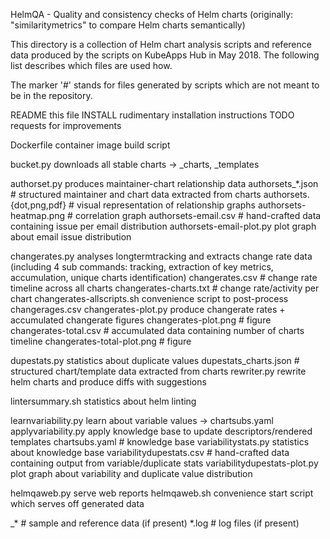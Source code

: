 HelmQA - Quality and consistency checks of Helm charts
(originally: "similaritymetrics" to compare Helm charts semantically)

This directory is a collection of Helm chart analysis scripts and reference
data produced by the scripts on KubeApps Hub in May 2018. The following list
describes which files are used how.

The marker '#' stands for files generated by scripts which are not meant to be in the repository.

README                                  this file
INSTALL                                 rudimentary installation instructions
TODO                                    requests for improvements

Dockerfile                              container image build script

bucket.py                               downloads all stable charts -> _charts, _templates

authorset.py                            produces maintainer-chart relationship data
authorsets_*.json               #       structured maintainer and chart data extracted from charts
authorsets.{dot,png,pdf}        #       visual representation of relationship graphs
authorsets-heatmap.png          #       correlation graph
authorsets-email.csv            #       hand-crafted data containing issue per email distribution
authorsets-email-plot.py                plot graph about email issue distribution

changerates.py                          analyses longtermtracking and extracts change rate data
                                        (including 4 sub commands: tracking, extraction of key metrics,
                                        accumulation, unique charts identification)
changerates.csv                 #       change rate timeline across all charts
changerates-charts.txt          #       change rate/activity per chart
changerates-allscripts.sh               convenience script to post-process changerages.csv
changerates-plot.py                     produce changerate rates + accumulated changerate figures
changerates-plot.png            #       figure
changerates-total.csv           #       accumulated data containing number of charts timeline
changerates-total-plot.png      #       figure

dupestats.py                            statistics about duplicate values
dupestats_charts.json           #       structured chart/template data extracted from charts
rewriter.py                             rewrite helm charts and produce diffs with suggestions

lintersummary.sh                        statistics about helm linting

learnvariability.py                     learn about variable values -> chartsubs.yaml
applyvariability.py                     apply knowledge base to update descriptors/rendered templates
chartsubs.yaml                  #       knowledge base
variabilitystats.py                     statistics about knowledge base
variabilitydupestats.csv        #       hand-crafted data containing output from variable/duplicate stats
variabilitydupestats-plot.py            plot graph about variability and duplicate value distribution

helmqaweb.py                            serve web reports
helmqaweb.sh                            convenience start script which serves off generated data

_*                              #       sample and reference data (if present)
*.log                           #       log files (if present)